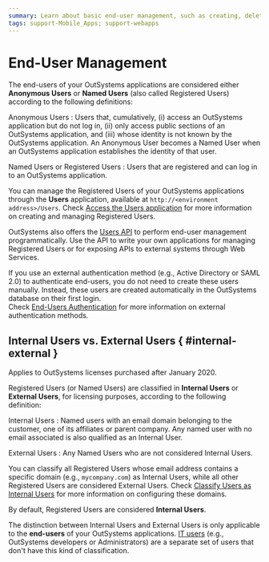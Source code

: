 ```yaml
---
summary: Learn about basic end-user management, such as creating, deleting, deactivating registered user accounts or placing them into User Groups with specific permissions.
tags: support-Mobile_Apps; support-webapps
---
```


# End-User Management

The end-users of your OutSystems applications are considered either **Anonymous Users** or **Named Users** (also called Registered Users) according to the following definitions:

Anonymous Users
:   Users that, cumulatively, (i) access an OutSystems application but do not log in, (ii) only access public sections of an OutSystems application, and (iii) whose identity is not known by the OutSystems application. An Anonymous User becomes a Named User when an OutSystems application establishes the identity of that user.

Named Users or Registered Users
:   Users that are registered and can log in to an OutSystems application.  

You can manage the Registered Users of your OutSystems applications through the **Users** application, available at `http://<environment address>/Users`. Check [Access the Users application](accessing-users.md) for more information on creating and managing Registered Users.

OutSystems also offers the [Users API](<../../../ref/apis/auto/users-api.final.md>) to perform end-user management programmatically. Use the API to write your own applications for managing Registered Users or for exposing APIs to external systems through Web Services.

<div class="info" markdown="1">

If you use an external authentication method (e.g., Active Directory or SAML 2.0) to authenticate end-users, you do not need to create these users manually. Instead, these users are created automatically in the OutSystems database on their first login.  
Check [End-Users Authentication](end-user-authentication/intro.md) for more information on external authentication methods.

</div>

## Internal Users vs. External Users { #internal-external }

<div class="info" markdown="1">

Applies to OutSystems licenses purchased after January 2020.

</div>

Registered Users (or Named Users) are classified in **Internal Users** or **External Users**, for licensing purposes, according to the following definition:

Internal Users
:   Named users with an email domain belonging to the customer, one of its affiliates or parent company. Any named user with no email associated is also qualified as an Internal User.

External Users
:   Any Named Users who are not considered Internal Users.

You can classify all Registered Users whose email address contains a specific domain (e.g., `mycompany.com`) as Internal Users, while all other Registered Users are considered External Users. Check [Classify Users as Internal Users](classify-internal-users.md) for more information on configuring these domains.

By default, Registered Users are considered **Internal Users**.

<div class="info" markdown="1">

The distinction between Internal Users and External Users is only applicable to the **end-users** of your OutSystems applications. [IT users](../../../managing-the-applications-lifecycle/manage-it-teams/intro.md) (e.g., OutSystems developers or Administrators) are a separate set of users that don't have this kind of classification.

</div>
